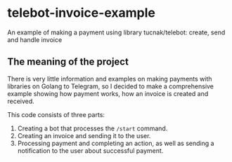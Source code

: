 # telebot-invoice-example
An example of making a payment using library tucnak/telebot: create, send and handle invoice

## The meaning of the project

There is very little information and examples on making payments with libraries on Golang to Telegram, so I decided to make a comprehensive example showing how payment works, how an invoice is created and received.

This code consists of three parts:

1. Creating a bot that processes the `/start` command.
2. Creating an invoice and sending it to the user.
3. Processing payment and completing an action, as well as sending a notification to the user about successful payment.
